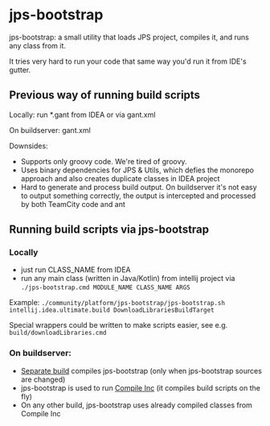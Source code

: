 # jps-bootstrap

jps-bootstrap: a small utility that loads JPS project, compiles it, and runs any class from it.

It tries very hard to run your code that same way you'd run it from IDE's gutter.

## Previous way of running build scripts

Locally: run *.gant from IDEA or via gant.xml

On buildserver: gant.xml

Downsides:

 * Supports only groovy code. We're tired of groovy.
 * Uses binary dependencies for JPS & Utils, which defies the monorepo approach and also creates duplicate classes in IDEA project
 * Hard to generate and process build output.
On buildserver it's not easy to output something correctly, the output is intercepted and processed by both TeamCity code and ant

## Running build scripts via jps-bootstrap

### Locally
 * just run CLASS_NAME from IDEA
 * run any main class (written in Java/Kotlin) from intellij project via\
`./jps-bootstrap.cmd MODULE_NAME CLASS_NAME ARGS`
 
Example: `./community/platform/jps-bootstrap/jps-bootstrap.sh intellij.idea.ultimate.build DownloadLibrariesBuildTarget`

Special wrappers could be written to make scripts easier, see e.g. `build/downloadLibraries.cmd`

### On buildserver:

 * [Separate build](https://buildserver.labs.intellij.net/buildConfiguration/ijplatform_master_Idea_JpsBootstrap_Compile) compiles jps-bootstrap (only when jps-bootstrap sources are changed)
 * jps-bootstrap is used to run [Compile Inc](https://buildserver.labs.intellij.net/buildConfiguration/ijplatform_master_Idea_CompileInc) (it compiles build scripts on the fly)
 * On any other build, jps-bootstrap uses already compiled classes from Compile Inc